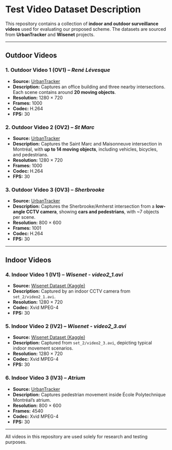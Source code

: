 #  Test Video Dataset Description

This repository contains a collection of **indoor and outdoor surveillance videos** used for evaluating our proposed scheme. The datasets are sourced from **UrbanTracker** and **Wisenet** projects.

---

## Outdoor Videos

### 1. Outdoor Video 1 (OV1) – *René Lévesque*
- **Source:** [UrbanTracker](https://www.jpjodoin.com/urbantracker/dataset.html)
- **Description:** Captures an office building and three nearby intersections. Each scene contains around **20 moving objects**.
- **Resolution:** 1280 × 720  
- **Frames:** 1000  
- **Codec:** H.264  
- **FPS:** 30  

### 2. Outdoor Video 2 (OV2) – *St Marc*
- **Source:** [UrbanTracker](https://www.jpjodoin.com/urbantracker/dataset.html)
- **Description:** Captures the Saint Marc and Maisonneuve intersection in Montréal, with **up to 14 moving objects**, including vehicles, bicycles, and pedestrians.
- **Resolution:** 1280 × 720  
- **Frames:** 1000  
- **Codec:** H.264  
- **FPS:** 30  

### 3. Outdoor Video 3 (OV3) – *Sherbrooke*
- **Source:** [UrbanTracker](https://www.jpjodoin.com/urbantracker/dataset.html)
- **Description:** Captures the Sherbrooke/Amherst intersection from a **low-angle CCTV camera**, showing **cars and pedestrians**, with ~7 objects per scene.
- **Resolution:** 800 × 600  
- **Frames:** 1001  
- **Codec:** H.264  
- **FPS:** 30  

---

## Indoor Videos

### 4. Indoor Video 1 (IV1) – *Wisenet - video2_1.avi*
- **Source:** [Wisenet Dataset (Kaggle)](https://www.kaggle.com/datasets/abdelrhmannile/wisenet?resource=download)
- **Description:** Captured by an indoor CCTV camera from `set_2/video2_1.avi`.
- **Resolution:** 1280 × 720  
- **Codec:** Xvid MPEG-4  
- **FPS:** 30  

### 5. Indoor Video 2 (IV2) – *Wisenet - video2_3.avi*
- **Source:** [Wisenet Dataset (Kaggle)](https://www.kaggle.com/datasets/abdelrhmannile/wisenet?resource=download)
- **Description:** Captured from `set_2/video2_3.avi`, depicting typical indoor movement scenarios.
- **Resolution:** 1280 × 720  
- **Codec:** Xvid MPEG-4  
- **FPS:** 30  

### 6. Indoor Video 3 (IV3) – *Atrium*
- **Source:** [UrbanTracker](https://www.jpjodoin.com/urbantracker/dataset.html)
- **Description:** Captures pedestrian movement inside École Polytechnique Montréal’s atrium.
- **Resolution:** 800 × 600  
- **Frames:** 4540  
- **Codec:** Xvid MPEG-4  
- **FPS:** 30  

---

 All videos in this repository are used solely for research and testing purposes. 